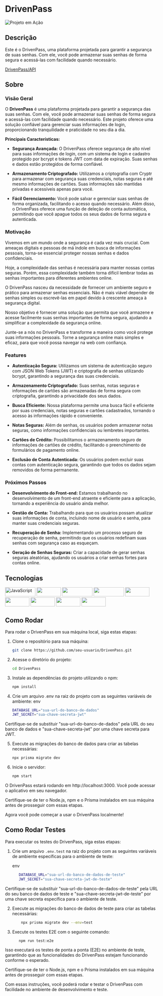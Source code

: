 # DrivenPass

![Projeto em Ação](link-para-imagem-ou-gif.gif)

## Descrição
Este é o DrivenPass, uma plataforma projetada para garantir a segurança de suas senhas. Com ele, você pode armazenar suas senhas de forma segura e acessá-las com facilidade quando necessário.

 [DrivenPass/API](https://projeto23-drivenpass.onrender.com/api)

## Sobre

### Visão Geral

O **DrivenPass** é uma plataforma projetada para garantir a segurança das suas senhas. Com ele, você pode armazenar suas senhas de forma segura e acessá-las com facilidade quando necessário. Este projeto oferece uma solução confiável para gerenciar suas informações de login, proporcionando tranquilidade e praticidade no seu dia a dia.

**Principais Características:**

- **Segurança Avançada:** O DrivenPass oferece segurança de alto nível para suas informações de login, com um sistema de login e cadastro protegido por bcrypt e tokens JWT com data de expiração. Suas senhas e dados estão protegidos de forma confiável.

- **Armazenamento Criptografado:** Utilizamos a criptografia com Cryptr para armazenar com segurança suas credenciais, notas seguras e até mesmo informações de cartões. Suas informações são mantidas privadas e acessíveis apenas para você.

- **Fácil Gerenciamento:** Você pode salvar e gerenciar suas senhas de forma organizada, facilitando o acesso quando necessário. Além disso, o DrivenPass oferece uma função de deleção de conta automática, permitindo que você apague todos os seus dados de forma segura e autenticada.

### Motivação

Vivemos em um mundo onde a segurança é cada vez mais crucial. Com ameaças digitais e pessoas de má índole em busca de informações pessoais, torna-se essencial proteger nossas senhas e dados confidenciais.

Hoje, a complexidade das senhas é necessária para manter nossas contas seguras. Porém, essa complexidade também torna difícil lembrar todas as senhas importantes para diferentes ambientes online.

O DrivenPass nasceu da necessidade de fornecer um ambiente seguro e prático para armazenar senhas essenciais. Não é mais viável depender de senhas simples ou escrevê-las em papel devido à crescente ameaça à segurança digital.

Nosso objetivo é fornecer uma solução que permita que você armazene e acesse facilmente suas senhas importantes de forma segura, ajudando a simplificar a complexidade da segurança online.

Junte-se a nós no DrivenPass e transforme a maneira como você protege suas informações pessoais. Torne a segurança online mais simples e eficaz, para que você possa navegar na web com confiança.

### Features

- **Autenticação Segura:** Utilizamos um sistema de autenticação seguro com JSON Web Tokens (JWT) e criptografia de senhas utilizando bcrypt, garantindo a segurança das suas credenciais.

- **Armazenamento Criptografado:** Suas senhas, notas seguras e informações de cartões são armazenadas de forma segura com criptografia, garantindo a privacidade dos seus dados.

- **Busca Eficiente:** Nossa plataforma permite uma busca fácil e eficiente por suas credenciais, notas seguras e cartões cadastrados, tornando o acesso às informações rápido e conveniente.

- **Notas Seguras:** Além de senhas, os usuários podem armazenar notas seguras, como informações confidenciais ou lembretes importantes.

- **Cartões de Crédito:** Possibilitamos o armazenamento seguro de informações de cartões de crédito, facilitando o preenchimento de formulários de pagamento online.

- **Exclusão de Conta Autenticada:** Os usuários podem excluir suas contas com autenticação segura, garantindo que todos os dados sejam removidos de forma permanente.

### Próximos Passos

- **Desenvolvimento do Front-end:** Estamos trabalhando no desenvolvimento de um front-end atraente e eficiente para a aplicação, tornando a experiência do usuário ainda melhor.

- **Gestão de Conta:** Trabalhando para que os usuários possam atualizar suas informações de conta, incluindo nome de usuário e senha, para manter suas credenciais seguras.

- **Recuperação de Senha:** Implementando um processo seguro de recuperação de senha, permitindo que os usuários redefinam suas senhas com segurança caso as esqueçam.

- **Geração de Senhas Seguras:** Criar a capacidade de gerar senhas seguras aleatórias, ajudando os usuários a criar senhas fortes para contas online.


## Tecnologias
<p>
<img src="https://img.shields.io/badge/-Javascript-F7DF1E?logo=javascript&logoColor=white"  alt="JavaScript" width="100" height="30">
<img src="https://img.shields.io/badge/-Node-339933?logo=nodedotjs&logoColor=white" width="80" height="30">
<img src="https://img.shields.io/badge/-Typescript-3178C6?logo=typescript&logoColor=white" width="100" height="30">
<img src="https://img.shields.io/badge/-PostgreSQL-4169E1?logo=postgresql&logoColor=white" width="100" height="30">
<img src="https://img.shields.io/badge/-Prisma-2D3748?logo=prisma&logoColor=white" width="80" height="30">
<img src="https://img.shields.io/badge/-Nest-E0234E?logo=nestjs&logoColor=white" width="80" height="30">
<img src="https://img.shields.io/badge/-Jest-C21325?logo=jest&logoColor=white" width="80" height="30">
<img src="https://img.shields.io/badge/-JWT-000000?logo=jsonwebtokens&logoColor=white" width="80" height="30">
<img src="https://img.shields.io/badge/-.ENV-000000?logo=dotenv&logoColor=white" width="80" height="30">
</p>

## Como Rodar

Para rodar o DrivenPass em sua máquina local, siga estas etapas:

1. Clone o repositório para sua máquina:

    ```bash
   git clone https://github.com/seu-usuario/DrivenPass.git
    ```
2. Acesse o diretório do projeto:
    ```bash
    cd DrivenPass
    ```
3. Instale as dependências do projeto utilizando o npm:
    ```bash
    npm install
    ```
4. Crie um arquivo .env na raiz do projeto com as seguintes variáveis de ambiente:
  env
    ```bash
    DATABASE_URL="sua-url-do-banco-de-dados"
    JWT_SECRET="sua-chave-secreta-jwt"
    ```
Certifique-se de substituir "sua-url-do-banco-de-dados" pela URL do seu banco de dados e "sua-chave-secreta-jwt" por uma chave secreta para JWT.

5. Execute as migrações do banco de dados para criar as tabelas necessárias:
    ```bash
    npx prisma migrate dev
    ```
6. Inicie o servidor:
    ```bash
    npm start
    ```
O DrivenPass estará rodando em http://localhost:3000. Você pode acessar o aplicativo em seu navegador.

Certifique-se de ter o Node.js, npm e o Prisma instalados em sua máquina antes de prosseguir com essas etapas.

Agora você pode começar a usar o DrivenPass localmente!

## Como Rodar Testes

Para executar os testes do DrivenPass, siga estas etapas:

1. Crie um arquivo `.env.test` na raiz do projeto com as seguintes variáveis de ambiente específicas para o ambiente de teste:

   env
     ```bash
        DATABASE_URL="sua-url-do-banco-de-dados-de-teste"
        JWT_SECRET="sua-chave-secreta-jwt-de-teste"
     ```
Certifique-se de substituir "sua-url-do-banco-de-dados-de-teste" pela URL do seu banco de dados de teste e "sua-chave-secreta-jwt-de-teste" por uma chave secreta específica para o ambiente de teste.

2. Execute as migrações do banco de dados de teste para criar as tabelas necessárias:
    ```bash
        npx prisma migrate dev --env=test
    ```
3. Execute os testes E2E com o seguinte comando:
     ```bash
        npm run test:e2e
     ```
Isso executará os testes de ponta a ponta (E2E) no ambiente de teste, garantindo que as funcionalidades do DrivenPass estejam funcionando conforme o esperado.

Certifique-se de ter o Node.js, npm e o Prisma instalados em sua máquina antes de prosseguir com essas etapas.

Com essas instruções, você poderá rodar e testar o DrivenPass com facilidade no ambiente de desenvolvimento e teste.
